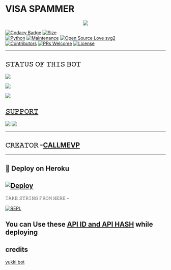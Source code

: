 # VISA SPAMMER

<p align="center">
  <img src="https://telegra.ph/file/209cbbbca387d4c2de4b1.jpg">
</p>


[![Codacy Badge](https://api.codacy.com/project/badge/Grade/f7c51539e67b483bb8d7749acca51d3a)](https://app.codacy.com/gh/callmevp/VISA-SPAM-BOT?utm_source=github.com&utm_medium=referral&utm_content=callmevp/VISA-SPAM-BOT&utm_campaign=Badge_Grade_Settings)
[![Size](https://img.shields.io/github/repo-size/callmevp/VISA-SPAM-BOT?style=flat-square&color=green)](https://github.com/callmevp/VISA-SPAM-BOT/)   
[![Python](https://img.shields.io/badge/Python-v3.9-blue)](https://www.python.org/)
[![Maintenance](https://img.shields.io/badge/Maintained%3F-yes-green.svg)](https://github.com/callmevp/VISA-SPAM-BOT/graphs/commit-activity)
[![Open Source Love svg2](https://badges.frapsoft.com/os/v2/open-source.svg?v=103)](https://github.com/callmevp/VISA-SPAM-BOT)   
[![Contributors](https://img.shields.io/github/contributors/callmevp/VISA-SPAM-BOT?style=flat-square&color=green)](https://github.com/callmevp/VISA-SPAM-BOT/graphs/contributors)
[![PRs Welcome](https://img.shields.io/badge/PRs-welcome-brightgreen.svg?style=flat-square)](https://makeapullrequest.com)
[![License](https://img.shields.io/badge/License-AGPL-blue)](https://github.com/callmevp/VISA-SPAM-BOT/blob/main/LICENSE)

----

## 𝚂𝚃𝙰𝚃𝚄𝚂 𝙾𝙵 𝚃𝙷𝙸𝚂 𝙱𝙾𝚃 
<p align="left"><a href="https://github.com/callmevp/VISA-SPAM-BOT/network/members"><img src="https://img.shields.io/github/forks/callmevp/VISA-SPAM-BOT?label=Forks&logoColor=Black&style=social"></a><p align="left"><a href="https://github.com/callmevp/VISA-SPAM-BOT/stargazers"><img src="https://img.shields.io/github/stars/callmevp/VISA-SPAM-BOT?logoColor=Blue&style=social"></a><p align="left"><a href="https://github.com/callmevp/VISA-SPAM-BOT"></a><p align="left"><a href="https://github.com/callmevp/VISA-SPAM-BOT?"><img src="https://img.shields.io/github/last-commit/callmevp/VISA-SPAM-BOT?style=plastic"></

-------------------------------------------------

## 𝚂𝚄𝙿𝙿𝙾𝚁𝚃 
                          
<a href="https://t.me/Visa_Support"><img src="https://img.shields.io/badge/Join-SUPPORT%20GROUP-red.svg?logo=Telegram"></a>
<a href="https://t.me/MissVisa_Official"><img src="https://img.shields.io/badge/Join-SUPPORT%20CHANNEL-red.svg?logo=Telegram"></a>

-------------------------------------------------

## 𝙲𝚁𝙴𝙰𝚃𝙾𝚁 -[CALLMEVP](https://t.me/CALL_ME_VP)

-------------------------------------------------

## 🚀 Deploy on Heroku 
[![Deploy](https://www.herokucdn.com/deploy/button.svg)](https://dashboard.heroku.com/new?button-url=https%3A%2F%2Fgithub.com%2Fcallmevp%2FVISA-SPAM-BOT&template=https%3A%2F%2Fgithub.com%2Fcallmevp%2FVISA-SPAM-BOT)
------------------------------------------------


𝚃𝙰𝙺𝙴 𝚂𝚃𝚁𝙸𝙽𝙶 𝙵𝚁𝙾𝙼 𝙷𝙴𝚁𝙴 - 

[![REPL](https://replit.com/badge/github/callmevp/VISA-SPAM-BOT)](https://replit.com/@callmevp/VISA-SPAM-BOT)
    
You can Use these [API ID and API HASH](https://t.me/MissVisa_Official/25) while deploying
-------------------------------------------------

## credits 

[yukki bot](https://github.com/YukkiBot/YukkiMultiSpamBot)
